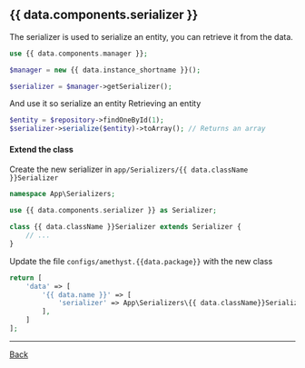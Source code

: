 ## {{ data.components.serializer }}

The serializer is used to serialize an entity, you can retrieve it from the data.

```php
use {{ data.components.manager }};

$manager = new {{ data.instance_shortname }}();

$serializer = $manager->getSerializer();
```

And use it so serialize an entity
Retrieving an entity

```php
$entity = $repository->findOneById(1);
$serializer->serialize($entity)->toArray(); // Returns an array
```
#### Extend the class

Create the new serializer in `app/Serializers/{{ data.className }}Serializer`
```php
namespace App\Serializers;

use {{ data.components.serializer }} as Serializer;

class {{ data.className }}Serializer extends Serializer {
	// ...
}
```
Update the file `configs/amethyst.{{data.package}}` with the new class
```php
return [
    'data' => [
        '{{ data.name }}' => [
            'serializer' => App\Serializers\{{ data.className}}Serializer::class,
        ],
    ]
];
```

---
[Back](index.md)